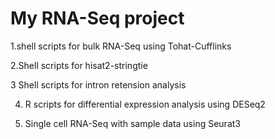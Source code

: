# My RNA-Seq project
 1.shell scripts for bulk RNA-Seq using Tohat-Cufflinks
 
 2.Shell scripts for hisat2-stringtie
 
 3 Shell scripts for intron retension analysis
 
 4. R scripts for differential expression analysis using DESeq2
 
 5. Single cell RNA-Seq with sample data using Seurat3
